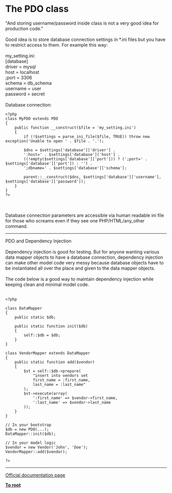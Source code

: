 # The PDO class



"And storing username/password inside class is not a very good idea for production code."<br><br>Good idea is to store database connection settings in *.ini files but you have to restrict access to them. For example this way:<br><br>my_setting.ini:<br>[database]<br>driver = mysql<br>host = localhost<br>;port = 3306<br>schema = db_schema<br>username = user<br>password = secret<br><br>Database connection:<br>

```
<?php
class MyPDO extends PDO
{
    public function __construct($file = 'my_setting.ini')
    {
        if (!$settings = parse_ini_file($file, TRUE)) throw new exception('Unable to open ' . $file . '.');
        
        $dns = $settings['database']['driver'] .
        ':host=' . $settings['database']['host'] .
        ((!empty($settings['database']['port'])) ? (';port=' . $settings['database']['port']) : '') .
        ';dbname=' . $settings['database']['schema'];
        
        parent::__construct($dns, $settings['database']['username'], $settings['database']['password']);
    }
}
?>
```
<br><br>Database connection parameters are accessible via human readable ini file for those who screams even if they see one PHP/HTML/any_other command.  

---

PDO and Dependency Injection<br><br>Dependency injection is good for testing.  But for anyone wanting various data mapper objects to have a database connection, dependency injection can make other model code very messy because database objects have to be instantiated all over the place and given to the data mapper objects.<br><br>The code below is a good way to maintain dependency injection while keeping clean and minimal model code.<br><br>

```
<?php

class DataMapper
{
    public static $db;
    
    public static function init($db)
    {
        self::$db = $db;
    }
}

class VendorMapper extends DataMapper
{
    public static function add($vendor)
    {
        $st = self::$db->prepare(
            "insert into vendors set
            first_name = :first_name,
            last_name = :last_name"
        );
        $st->execute(array(
            ':first_name' => $vendor->first_name,
            ':last_name' => $vendor->last_name
        ));
    }
}

// In your bootstrap
$db = new PDO(...);
DataMapper::init($db);

// In your model logic
$vendor = new Vendor('John', 'Doe');
VendorMapper::add($vendor);

?>
```
  

---

[Official documentation page](https://www.php.net/manual/en/class.pdo.php)

**[To root](/README.md)**